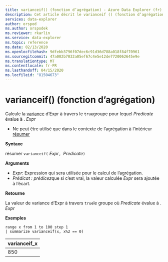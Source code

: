 ```yaml
---
title: varianceif() (fonction d’agrégation) - Azure Data Explorer (fr) Microsoft Docs
description: Cet article décrit le varianceif () (fonction d’agrégation) dans Azure Data Explorer.
services: data-explorer
author: orspod
ms.author: orspodek
ms.reviewer: rkarlin
ms.service: data-explorer
ms.topic: reference
ms.date: 02/13/2020
ms.openlocfilehash: 9dfebb3796f07dec6c91d36d788a018f84f70961
ms.sourcegitcommit: 47a002b7032a05ef67c4e5e12de7720062645e9e
ms.translationtype: MT
ms.contentlocale: fr-FR
ms.lasthandoff: 04/15/2020
ms.locfileid: "81504673"
---
```

# <a name="varianceif-aggregation-function"></a>varianceif() (fonction d’agrégation)

Calcule la [variance](variance-aggfunction.md) d’Expr à travers le `true`groupe pour lequel *Predicate* évalue à . *Expr*

* Ne peut être utilisé que dans le contexte de l’agrégation à l’intérieur [résumer](summarizeoperator.md)

**Syntaxe**

résumer `varianceif(` *Expr*`, `*Predicate*`)`

**Arguments**

* *Expr*: Expression qui sera utilisée pour le calcul de l’agrégation. 
* *Prédicat : prédicez*que si c’est vrai, la valeur calculée *Expr* sera ajoutée à l’écart.

**Retourne**

La valeur de variance d’Expr à travers `true`le groupe où *Predicate* évalue à . *Expr*
 
**Exemples**

```kusto
range x from 1 to 100 step 1
| summarize varianceif(x, x%2 == 0)

```

|varianceif_x|
|---|
|850|